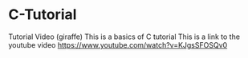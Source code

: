# C-Tutorial
Tutorial Video (giraffe)
This is a basics of C tutorial
This is a link to the youtube video
https://www.youtube.com/watch?v=KJgsSFOSQv0
